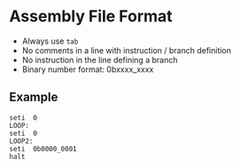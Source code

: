 # Assembly File Format
- Always use `tab`
- No comments in a line with instruction / branch definition
- No instruction in the line defining a branch
- Binary number format: 0bxxxx_xxxx

## Example
```
seti  0
LOOP:
seti  0
LOOP2:
seti  0b0000_0001
halt
```
